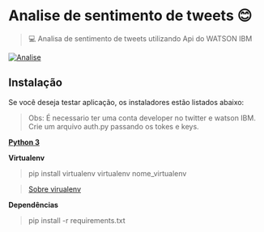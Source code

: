 # Analise de sentimento de tweets :blush:
> :computer: Analisa de sentimento de tweets utilizando Api do WATSON IBM

[![Analise](http://img.youtube.com/vi/r_lVtSnz50I/0.jpg)](http://www.youtube.com/watch?v=r_lVtSnz50I "Vídeo da aplicação ")

## Instalação
Se você deseja testar aplicação, os instaladores estão listados abaixo:

>Obs: É necessario ter uma conta developer no twitter e watson IBM.
> Crie um arquivo auth.py passando os tokes e keys.

**[Python 3](https://www.python.org/)**

**Virtualenv**

> pip install virtualenv
> virtualenv nome_virtualenv

> [Sobre virualenv](https://www.treinaweb.com.br/blog/criando-ambientes-virtuais-para-projetos-python-com-o-virtualenv/)

**Dependências** 

> pip install -r requirements.txt
